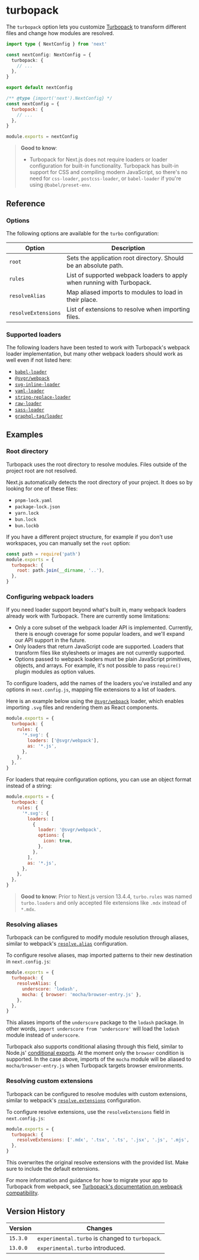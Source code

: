 # turbopack

The `turbopack` option lets you customize [Turbopack](/docs/app/api-reference/turbopack.md) to transform different files and change how modules are resolved.

```ts filename="next.config.ts" switcher
import type { NextConfig } from 'next'

const nextConfig: NextConfig = {
  turbopack: {
    // ...
  },
}

export default nextConfig
```

```js filename="next.config.js" switcher
/** @type {import('next').NextConfig} */
const nextConfig = {
  turbopack: {
    // ...
  },
}

module.exports = nextConfig
```

> **Good to know**:
>
> * Turbopack for Next.js does not require loaders or loader configuration for built-in functionality. Turbopack has built-in support for CSS and compiling modern JavaScript, so there's no need for `css-loader`, `postcss-loader`, or `babel-loader` if you're using `@babel/preset-env`.

## Reference

### Options

The following options are available for the `turbo` configuration:

| Option              | Description                                                             |
| ------------------- | ----------------------------------------------------------------------- |
| `root`              | Sets the application root directory. Should be an absolute path.        |
| `rules`             | List of supported webpack loaders to apply when running with Turbopack. |
| `resolveAlias`      | Map aliased imports to modules to load in their place.                  |
| `resolveExtensions` | List of extensions to resolve when importing files.                     |

### Supported loaders

The following loaders have been tested to work with Turbopack's webpack loader implementation, but many other webpack loaders should work as well even if not listed here:

* [`babel-loader`](https://www.npmjs.com/package/babel-loader)
* [`@svgr/webpack`](https://www.npmjs.com/package/@svgr/webpack)
* [`svg-inline-loader`](https://www.npmjs.com/package/svg-inline-loader)
* [`yaml-loader`](https://www.npmjs.com/package/yaml-loader)
* [`string-replace-loader`](https://www.npmjs.com/package/string-replace-loader)
* [`raw-loader`](https://www.npmjs.com/package/raw-loader)
* [`sass-loader`](https://www.npmjs.com/package/sass-loader)
* [`graphql-tag/loader`](https://www.npmjs.com/package/graphql-tag)

## Examples

### Root directory

Turbopack uses the root directory to resolve modules. Files outside of the project root are not resolved.

Next.js automatically detects the root directory of your project. It does so by looking for one of these files:

* `pnpm-lock.yaml`
* `package-lock.json`
* `yarn.lock`
* `bun.lock`
* `bun.lockb`

If you have a different project structure, for example if you don't use workspaces, you can manually set the `root` option:

```js filename="next.config.js"
const path = require('path')
module.exports = {
  turbopack: {
    root: path.join(__dirname, '..'),
  },
}
```

### Configuring webpack loaders

If you need loader support beyond what's built in, many webpack loaders already work with Turbopack. There are currently some limitations:

* Only a core subset of the webpack loader API is implemented. Currently, there is enough coverage for some popular loaders, and we'll expand our API support in the future.
* Only loaders that return JavaScript code are supported. Loaders that transform files like stylesheets or images are not currently supported.
* Options passed to webpack loaders must be plain JavaScript primitives, objects, and arrays. For example, it's not possible to pass `require()` plugin modules as option values.

To configure loaders, add the names of the loaders you've installed and any options in `next.config.js`, mapping file extensions to a list of loaders.

Here is an example below using the [`@svgr/webpack`](https://www.npmjs.com/package/@svgr/webpack) loader, which enables importing `.svg` files and rendering them as React components.

```js filename="next.config.js"
module.exports = {
  turbopack: {
    rules: {
      '*.svg': {
        loaders: ['@svgr/webpack'],
        as: '*.js',
      },
    },
  },
}
```

For loaders that require configuration options, you can use an object format instead of a string:

```js filename="next.config.js"
module.exports = {
  turbopack: {
    rules: {
      '*.svg': {
        loaders: [
          {
            loader: '@svgr/webpack',
            options: {
              icon: true,
            },
          },
        ],
        as: '*.js',
      },
    },
  },
}
```

> **Good to know**: Prior to Next.js version 13.4.4, `turbo.rules` was named `turbo.loaders` and only accepted file extensions like `.mdx` instead of `*.mdx`.

### Resolving aliases

Turbopack can be configured to modify module resolution through aliases, similar to webpack's [`resolve.alias`](https://webpack.js.org/configuration/resolve/#resolvealias) configuration.

To configure resolve aliases, map imported patterns to their new destination in `next.config.js`:

```js filename="next.config.js"
module.exports = {
  turbopack: {
    resolveAlias: {
      underscore: 'lodash',
      mocha: { browser: 'mocha/browser-entry.js' },
    },
  },
}
```

This aliases imports of the `underscore` package to the `lodash` package. In other words, `import underscore from 'underscore'` will load the `lodash` module instead of `underscore`.

Turbopack also supports conditional aliasing through this field, similar to Node.js' [conditional exports](https://nodejs.org/docs/latest-v18.x/api/packages.html#conditional-exports). At the moment only the `browser` condition is supported. In the case above, imports of the `mocha` module will be aliased to `mocha/browser-entry.js` when Turbopack targets browser environments.

### Resolving custom extensions

Turbopack can be configured to resolve modules with custom extensions, similar to webpack's [`resolve.extensions`](https://webpack.js.org/configuration/resolve/#resolveextensions) configuration.

To configure resolve extensions, use the `resolveExtensions` field in `next.config.js`:

```js filename="next.config.js"
module.exports = {
  turbopack: {
    resolveExtensions: ['.mdx', '.tsx', '.ts', '.jsx', '.js', '.mjs', '.json'],
  },
}
```

This overwrites the original resolve extensions with the provided list. Make sure to include the default extensions.

For more information and guidance for how to migrate your app to Turbopack from webpack, see [Turbopack's documentation on webpack compatibility](https://turbo.build/pack/docs/migrating-from-webpack).

## Version History

| Version  | Changes                                         |
| -------- | ----------------------------------------------- |
| `15.3.0` | `experimental.turbo` is changed to `turbopack`. |
| `13.0.0` | `experimental.turbo` introduced.                |
